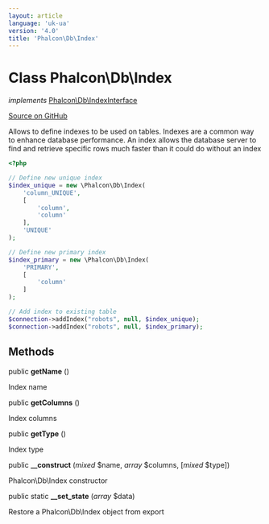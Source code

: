 ```yaml
---
layout: article
language: 'uk-ua'
version: '4.0'
title: 'Phalcon\Db\Index'
---
```


# Class **Phalcon\Db\Index**

*implements* [Phalcon\Db\IndexInterface](/4.0/en/api/Phalcon_Db_IndexInterface)

<a href="https://github.com/phalcon/cphalcon/tree/v4.0.0/phalcon/db/index.zep" class="btn btn-default btn-sm">Source on GitHub</a>

Allows to define indexes to be used on tables. Indexes are a common way to enhance database performance. An index allows the database server to find and retrieve specific rows much faster than it could do without an index

```php
<?php

// Define new unique index
$index_unique = new \Phalcon\Db\Index(
    'column_UNIQUE',
    [
        'column',
        'column'
    ],
    'UNIQUE'
);

// Define new primary index
$index_primary = new \Phalcon\Db\Index(
    'PRIMARY',
    [
        'column'
    ]
);

// Add index to existing table
$connection->addIndex("robots", null, $index_unique);
$connection->addIndex("robots", null, $index_primary);

```

## Methods

public **getName** ()

Index name

public **getColumns** ()

Index columns

public **getType** ()

Index type

public **__construct** (*mixed* $name, *array* $columns, [*mixed* $type])

Phalcon\Db\Index constructor

public static **__set_state** (*array* $data)

Restore a Phalcon\Db\Index object from export